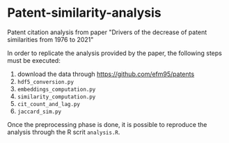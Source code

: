 # Patent-similarity-analysis
Patent citation analysis from paper "Drivers of the decrease of patent similarities from 1976 to 2021"

In order to replicate the analysis provided by the paper, the following steps must be executed:
1. download the data through https://github.com/efm95/patents
2. `hdf5_conversion.py`
3. `embeddings_computation.py`
4. `similarity_computation.py`
5. `cit_count_and_lag.py`
6. `jaccard_sim.py`

Once the preprocessing phase is done, it is possible to reproduce the analysis through the R scrit `analysis.R`. 
